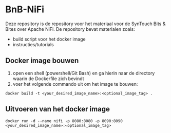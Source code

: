 # BnB-NiFi
Deze repository is de repository voor het materiaal voor de SynTouch Bits & Bites over Apache NiFi. De repository bevat materialen zoals:
- build script voor het docker image
- instructies/tutorials

## Docker image bouwen
1. open een shell (powershell/Git Bash) en ga hierin naar de directory waarin de Dockerfile zich bevindt
1. voer het volgende commando uit om het image te bouwen:

```docker build -t <your_desired_image_name>:<optional_image_tag> .```

## Uitvoeren van het docker image

```docker run -d --name nifi -p 8080:8080 -p 8090:8090 <your_desired_image_name>:<optional_image_tag>```